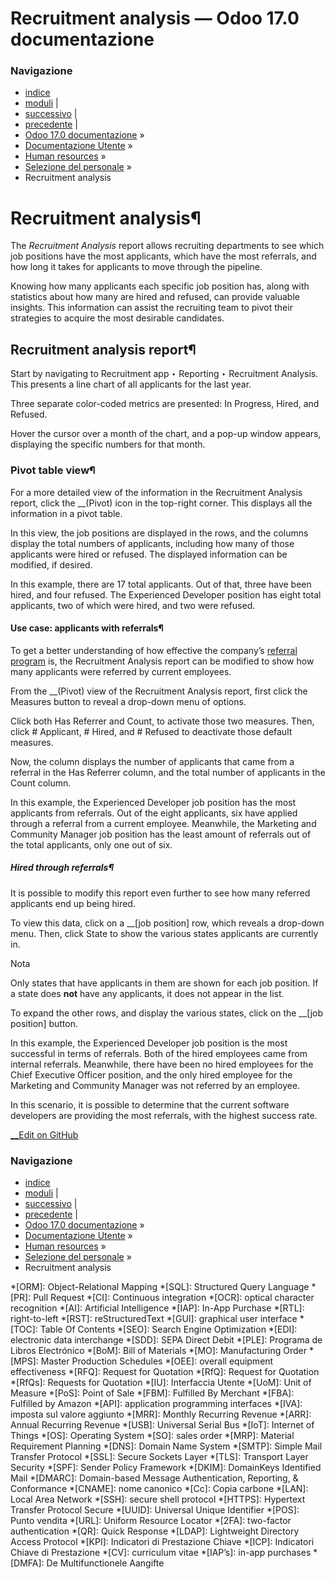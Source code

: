 # Recruitment analysis — Odoo 17.0 documentazione

### Navigazione

  * [indice](../../../genindex.html "Indice generale")
  * [moduli](../../../py-modindex.html "Indice del modulo Python") |
  * [successivo](time_in_stage.html "Time in stage analysis") |
  * [precedente](source_analysis.html "Source analysis reporting") |
  * [Odoo 17.0 documentazione](../../../index-2.html) »
  * [Documentazione Utente](../../../applications.html) »
  * [Human resources](../../hr.html) »
  * [Selezione del personale](../recruitment.html) »
  * Recruitment analysis



# Recruitment analysis¶

The _Recruitment Analysis_ report allows recruiting departments to see which job positions have the most applicants, which have the most referrals, and how long it takes for applicants to move through the pipeline.

Knowing how many applicants each specific job position has, along with statistics about how many are hired and refused, can provide valuable insights. This information can assist the recruiting team to pivot their strategies to acquire the most desirable candidates.

## Recruitment analysis report¶

Start by navigating to Recruitment app ‣ Reporting ‣ Recruitment Analysis. This presents a line chart of all applicants for the last year.

Three separate color-coded metrics are presented: In Progress, Hired, and Refused.

Hover the cursor over a month of the chart, and a pop-up window appears, displaying the specific numbers for that month.

### Pivot table view¶

For a more detailed view of the information in the Recruitment Analysis report, click the __(Pivot) icon in the top-right corner. This displays all the information in a pivot table.

In this view, the job positions are displayed in the rows, and the columns display the total numbers of applicants, including how many of those applicants were hired or refused. The displayed information can be modified, if desired.

In this example, there are 17 total applicants. Out of that, three have been hired, and four refused. The Experienced Developer position has eight total applicants, two of which were hired, and two were refused.

#### Use case: applicants with referrals¶

To get a better understanding of how effective the company’s [referral program](../referrals.html) is, the Recruitment Analysis report can be modified to show how many applicants were referred by current employees.

From the __(Pivot) view of the Recruitment Analysis report, first click the Measures button to reveal a drop-down menu of options.

Click both Has Referrer and Count, to activate those two measures. Then, click # Applicant, # Hired, and # Refused to deactivate those default measures.

Now, the column displays the number of applicants that came from a referral in the Has Referrer column, and the total number of applicants in the Count column.

In this example, the Experienced Developer job position has the most applicants from referrals. Out of the eight applicants, six have applied through a referral from a current employee. Meanwhile, the Marketing and Community Manager job position has the least amount of referrals out of the total applicants, only one out of six.

##### Hired through referrals¶

It is possible to modify this report even further to see how many referred applicants end up being hired.

To view this data, click on a __[job position] row, which reveals a drop-down menu. Then, click State to show the various states applicants are currently in.

Nota

Only states that have applicants in them are shown for each job position. If a state does **not** have any applicants, it does not appear in the list.

To expand the other rows, and display the various states, click on the __[job position] button.

In this example, the Experienced Developer job position is the most successful in terms of referrals. Both of the hired employees came from internal referrals. Meanwhile, there have been no hired employees for the Chief Executive Officer position, and the only hired employee for the Marketing and Community Manager was not referred by an employee.

In this scenario, it is possible to determine that the current software developers are providing the most referrals, with the highest success rate.

[ __Edit on GitHub](https://github.com/odoo/documentation/edit/17.0/content/applications/hr/recruitment/recruitment_analysis.rst)

### Navigazione

  * [indice](../../../genindex.html "Indice generale")
  * [moduli](../../../py-modindex.html "Indice del modulo Python") |
  * [successivo](time_in_stage.html "Time in stage analysis") |
  * [precedente](source_analysis.html "Source analysis reporting") |
  * [Odoo 17.0 documentazione](../../../index-2.html) »
  * [Documentazione Utente](../../../applications.html) »
  * [Human resources](../../hr.html) »
  * [Selezione del personale](../recruitment.html) »
  * Recruitment analysis


  *[ORM]: Object-Relational Mapping
  *[SQL]: Structured Query Language
  *[PR]: Pull Request
  *[CI]: Continuous integration
  *[OCR]: optical character recognition
  *[AI]: Artificial Intelligence
  *[IAP]: In-App Purchase
  *[RTL]: right-to-left
  *[RST]: reStructuredText
  *[GUI]: graphical user interface
  *[TOC]: Table Of Contents
  *[SEO]: Search Engine Optimization
  *[EDI]: electronic data interchange
  *[SDD]: SEPA Direct Debit
  *[PLE]: Programa de Libros Electrónico
  *[BoM]: Bill of Materials
  *[MO]: Manufacturing Order
  *[MPS]: Master Production Schedules
  *[OEE]: overall equipment effectiveness
  *[RFQ]: Request for Quotation
  *[RfQ]: Request for Quotation
  *[RfQs]: Requests for Quotation
  *[IU]: Interfaccia Utente
  *[UoM]: Unit of Measure
  *[PoS]: Point of Sale
  *[FBM]: Fulfilled By Merchant
  *[FBA]: Fulfilled by Amazon
  *[API]: application programming interfaces
  *[IVA]: imposta sul valore aggiunto
  *[MRR]: Monthly Recurring Revenue
  *[ARR]: Annual Recurring Revenue
  *[USB]: Universal Serial Bus
  *[IoT]: Internet of Things
  *[OS]: Operating System
  *[SO]: sales order
  *[MRP]: Material Requirement Planning
  *[DNS]: Domain Name System
  *[SMTP]: Simple Mail Transfer Protocol
  *[SSL]: Secure Sockets Layer
  *[TLS]: Transport Layer Security
  *[SPF]: Sender Policy Framework
  *[DKIM]: DomainKeys Identified Mail
  *[DMARC]: Domain-based Message Authentication, Reporting, & Conformance
  *[CNAME]: nome canonico
  *[Cc]: Copia carbone
  *[LAN]: Local Area Network
  *[SSH]: secure shell protocol
  *[HTTPS]: Hypertext Transfer Protocol Secure
  *[UUID]: Universal Unique Identifier
  *[POS]: Punto vendita
  *[URL]: Uniform Resource Locator
  *[2FA]: two-factor authentication
  *[QR]: Quick Response
  *[LDAP]: Lightweight Directory Access Protocol
  *[KPI]: Indicatori di Prestazione Chiave
  *[ICP]: Indicatori Chiave di Prestazione
  *[CV]: curriculum vitae
  *[IAP’s]: in-app purchases
  *[DMFA]: De Multifunctionele Aangifte